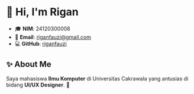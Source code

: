 # 👋 Hi, I'm Rigan

- 🎓 **NIM**: 24120300008
- 📧 **Email**: [riganfauzi@gmail.com](mailto:riganfauzi@gmail.com)
- 💻 **GitHub**: [riganfauzi](https://github.com/riganfauzi)

## ✨ About Me

Saya mahasiswa **Ilmu Komputer** di Universitas Cakrawala yang antusias di bidang **UI/UX Designer**. 🚀

